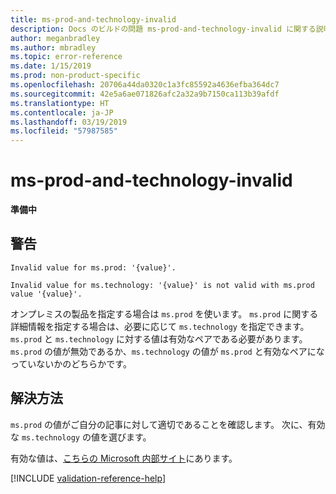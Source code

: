 ```yaml
---
title: ms-prod-and-technology-invalid
description: Docs のビルドの問題 ms-prod-and-technology-invalid に関する説明と解決方法
author: meganbradley
ms.author: mbradley
ms.topic: error-reference
ms.date: 1/15/2019
ms.prod: non-product-specific
ms.openlocfilehash: 20706a44da0320c1a3fc85592a4636efba364dc7
ms.sourcegitcommit: 42e5a6ae071826afc2a32a9b7150ca113b39afdf
ms.translationtype: HT
ms.contentlocale: ja-JP
ms.lasthandoff: 03/19/2019
ms.locfileid: "57987585"
---
```

# <a name="ms-prod-and-technology-invalid"></a>ms-prod-and-technology-invalid

**準備中**

## <a name="warning"></a>警告

`Invalid value for ms.prod: '{value}'.`

`Invalid value for ms.technology: '{value}' is not valid with ms.prod value '{value}'.`

オンプレミスの製品を指定する場合は `ms.prod` を使います。 `ms.prod` に関する詳細情報を指定する場合は、必要に応じて `ms.technology` を指定できます。 `ms.prod` と `ms.technology` に対する値は有効なペアである必要があります。 `ms.prod` の値が無効であるか、`ms.technology` の値が `ms.prod` と有効なペアになっていないかのどちらかです。

## <a name="resolution"></a>解決方法

`ms.prod` の値がご自分の記事に対して適切であることを確認します。 次に、有効な `ms.technology` の値を選びます。

有効な値は、[こちらの Microsoft 内部サイト](https://docsmetadatatool.azurewebsites.net/allowlists)にあります。

<!--make sure to add this file to your includes folder and verify the path-->
[!INCLUDE [validation-reference-help](includes/validation-reference-help.md)]
